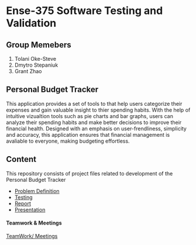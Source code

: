 # Ense-375 Software Testing and Validation 

## Group Memebers
1. Tolani Oke-Steve
2. Dmytro Stepaniuk
3. Grant Zhao

## Personal Budget Tracker
This application provides a set of tools to that help users categorize their expenses and gain valuable insight to thier spending habits. With the help of intuitive vizualtion tools such as pie charts and bar graphs, users can analyze their spending habits and make better decisions to improve their financial health. Designed with an emphasis on user-frendliness, simplicity and accuracy, this application ensures that financial management is avaliable to everyone, making budgeting effortless.

## Content
This repository consists of project files related to development of the Personal Budget Tracker
- [Problem Definition](https://github.com/Ense-375/Ense-375/blob/main/Report.md)
- [Testing](https://github.com/Ense-375/Ense-375/blob/main/TESTING.md)
- [Report](https://github.com/Ense-375/Ense-375/blob/main/Report.md)
- [Presentation]()

#### Teamwork & Meetings
[TeamWork/ Meetings](https://github.com/Ense-375/Ense-375/tree/main/Documents/Teamwork)
